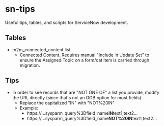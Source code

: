# sn-tips
Useful tips, tables, and scripts for ServiceNow development.

## Tables
- m2m_connected_content.list
  - Connected Content. Requires manual "Include in Update Set" to ensure the Assigned Topic on a form/cat item is carried through migration.

## Tips
- In order to see records that are "NOT ONE OF" a list you provide, modify the URL directly (since that's not an OOB option for most fields)
  - Replace the capitalized "IN" with "NOT%20IN"
  - Example:
    - https://...sysparm_query%3Dfield_name**IN**text1,text2...
    - https://...sysparm_query%3Dfield_name**NOT%20IN**text1,text2...
